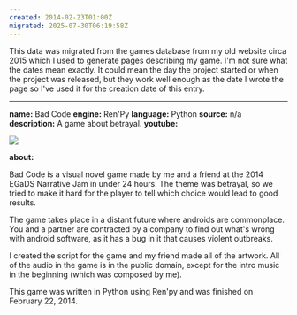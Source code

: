 ```yaml
---
created: 2014-02-23T01:00Z
migrated: 2025-07-30T06:19:58Z
---
```


This data was migrated from the games database from my old website circa 2015 which I used to generate pages describing my game. I'm not sure what the dates mean exactly. It could mean the day the project started or when the project was released, but they work well enough as the date I wrote the page so I've used it for the creation date of this entry.

---

**name:** Bad Code
**engine:** Ren'Py
**language:** Python
**source:** n/a
**description:** A game about betrayal.
**youtube:**

![](https://www.youtube.com/watch?v=Y_437dvzrys)

**about:**

Bad Code is a visual novel game made by me and a friend at the 2014 EGaDS Narrative Jam in under 24 hours. The theme was betrayal, so we tried to make it hard for the player to tell which choice would lead to good results.

The game takes place in a distant future where androids are commonplace. You and a partner are contracted by a company to find out what's wrong with android software, as it has a bug in it that causes violent outbreaks.

I created the script for the game and my friend made all of the artwork. All of the audio in the game is in the public domain, except for the intro music in the beginning (which was composed by me).

This game was written in Python using Ren'py and was finished on February 22, 2014.
